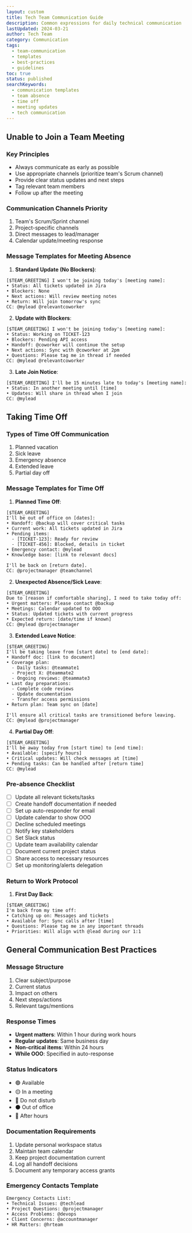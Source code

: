 ```yaml
---
layout: custom
title: Tech Team Communication Guide
description: Common expressions for daily technical communication
lastUpdated: 2024-03-21
author: Tech Team
category: Communication
tags:
  - team-communication
  - templates
  - best-practices
  - guidelines
toc: true
status: published
searchKeywords:
  - communication templates
  - team absence
  - time off
  - meeting updates
  - tech communication
---
```


## Unable to Join a Team Meeting

### Key Principles
- Always communicate as early as possible
- Use appropriate channels (prioritize team's Scrum channel)
- Provide clear status updates and next steps
- Tag relevant team members
- Follow up after the meeting

### Communication Channels Priority
1. Team's Scrum/Sprint channel
2. Project-specific channels
3. Direct messages to lead/manager
4. Calendar update/meeting response

### Message Templates for Meeting Absence

1. **Standard Update (No Blockers)**:
```
[$TEAM_GREETING] I won't be joining today's [meeting name]:
• Status: All tickets updated in Jira
• Blockers: None
• Next actions: Will review meeting notes
• Return: Will join tomorrow's sync
CC: @mylead @relevantcoworker
```

2. **Update with Blockers**:
```
[$TEAM_GREETING] I won't be joining today's [meeting name]:
• Status: Working on TICKET-123
• Blockers: Pending API access
• Handoff: @coworker will continue the setup
• Next actions: Sync with @coworker at 2pm
• Questions: Please tag me in thread if needed
CC: @mylead @relevantcoworker
```

3. **Late Join Notice**:
```
[$TEAM_GREETING] I'll be 15 minutes late to today's [meeting name]:
• Status: In another meeting until [time]
• Updates: Will share in thread when I join
CC: @mylead
```

## Taking Time Off

### Types of Time Off Communication
1. Planned vacation
2. Sick leave
3. Emergency absence
4. Extended leave
5. Partial day off

### Message Templates for Time Off

1. **Planned Time Off**:
```
[$TEAM_GREETING]
I'll be out of office on [dates]:
• Handoff: @backup will cover critical tasks
• Current work: All tickets updated in Jira
• Pending items: 
  - [TICKET-123]: Ready for review
  - [TICKET-456]: Blocked, details in ticket
• Emergency contact: @mylead
• Knowledge base: [link to relevant docs]

I'll be back on [return date].
CC: @projectmanager @teamchannel
```

2. **Unexpected Absence/Sick Leave**:
```
[$TEAM_GREETING]
Due to [reason if comfortable sharing], I need to take today off:
• Urgent matters: Please contact @backup
• Meetings: Calendar updated to OOO
• Status: Updated tickets with current progress
• Expected return: [date/time if known]
CC: @mylead @projectmanager
```

3. **Extended Leave Notice**:
```
[$TEAM_GREETING]
I'll be taking leave from [start date] to [end date]:
• Handoff doc: [link to document]
• Coverage plan:
  - Daily tasks: @teammate1
  - Project X: @teammate2
  - Ongoing reviews: @teammate3
• Last day preparations: 
  - Complete code reviews
  - Update documentation
  - Transfer access permissions
• Return plan: Team sync on [date]

I'll ensure all critical tasks are transitioned before leaving.
CC: @mylead @projectmanager
```

4. **Partial Day Off**:
```
[$TEAM_GREETING]
I'll be away today from [start time] to [end time]:
• Available: [specify hours]
• Critical updates: Will check messages at [time]
• Pending tasks: Can be handled after [return time]
CC: @mylead
```

### Pre-absence Checklist
- [ ] Update all relevant tickets/tasks
- [ ] Create handoff documentation if needed
- [ ] Set up auto-responder for email
- [ ] Update calendar to show OOO
- [ ] Decline scheduled meetings
- [ ] Notify key stakeholders
- [ ] Set Slack status
- [ ] Update team availability calendar
- [ ] Document current project status
- [ ] Share access to necessary resources
- [ ] Set up monitoring/alerts delegation

### Return to Work Protocol

1. **First Day Back**:
```
[$TEAM_GREETING]
I'm back from my time off:
• Catching up on: Messages and tickets
• Available for: Sync calls after [time]
• Questions: Please tag me in any important threads
• Priorities: Will align with @lead during our 1:1
```

## General Communication Best Practices

### Message Structure
1. Clear subject/purpose
2. Current status
3. Impact on others
4. Next steps/actions
5. Relevant tags/mentions

### Response Times
- **Urgent matters**: Within 1 hour during work hours
- **Regular updates**: Same business day
- **Non-critical items**: Within 24 hours
- **While OOO**: Specified in auto-response

### Status Indicators
- 🟢 Available
- 🟡 In a meeting
- 🔴 Do not disturb
- ⚫ Out of office
- 🌙 After hours

### Documentation Requirements
1. Update personal workspace status
2. Maintain team calendar
3. Keep project documentation current
4. Log all handoff decisions
5. Document any temporary access grants

### Emergency Contacts Template
```
Emergency Contacts List:
• Technical Issues: @techlead
• Project Questions: @projectmanager
• Access Problems: @devops
• Client Concerns: @accountmanager
• HR Matters: @hrteam
```
